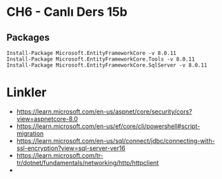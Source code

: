 ﻿# CH6 - Canlı Ders 15b

## Packages

```
Install-Package Microsoft.EntityFrameworkCore -v 8.0.11
Install-Package Microsoft.EntityFrameworkCore.Tools -v 8.0.11
Install-Package Microsoft.EntityFrameworkCore.SqlServer -v 8.0.11
```

# Linkler
- https://learn.microsoft.com/en-us/aspnet/core/security/cors?view=aspnetcore-8.0
- https://learn.microsoft.com/en-us/ef/core/cli/powershell#script-migration
- https://learn.microsoft.com/en-us/sql/connect/jdbc/connecting-with-ssl-encryption?view=sql-server-ver16
- https://learn.microsoft.com/tr-tr/dotnet/fundamentals/networking/http/httpclient
- 